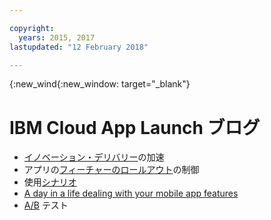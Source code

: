 ```yaml
---

copyright:
  years: 2015, 2017
lastupdated: "12 February 2018"

---
```


{:new_wind{:new_window: target="_blank"}

# IBM Cloud App Launch ブログ

 - [イノベーション・デリバリー](https://www.ibm.com/blogs/bluemix/2018/02/app-launch-beta-now-available/)の加速
 - アプリの[フィーチャーのロールアウト](https://www.ibm.com/blogs/bluemix/2017/10/take-control-app-feature-rollout-measure-effectiveness-using-bluemix-app-launch-service/)の制御
 - 使用[シナリオ](https://www.ibm.com/blogs/bluemix/2018/01/app-launch-ibm-cloud-services/)	
 - [A day in a life dealing with your mobile app features](https://www.ibm.com/blogs/bluemix/2018/02/day-life-dealing-mobile-app-features/)
 - [A/B](https://admin.blogs.prd.ibm.event.ibm.com/blogs/bluemix/2018/02/ab-testing-using-app-launch-ibm-cloud-services/) テスト
